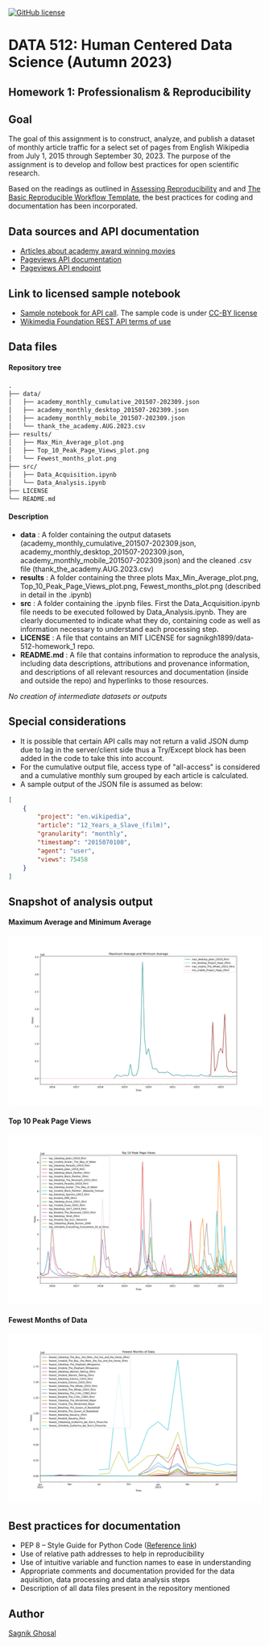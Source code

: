 [![GitHub license](https://img.shields.io/github/license/sagnikgh1899/data-512-homework_1)](https://github.com/sagnikgh1899/data-512-homework_1/blob/main/LICENSE)
# DATA 512: Human Centered Data Science (Autumn 2023)

## Homework 1: Professionalism & Reproducibility
## Goal
The goal of this assignment is to construct, analyze, and publish a dataset of monthly article traffic for a select set of pages from English Wikipedia from July 1, 2015 through September 30, 2023. The purpose of the assignment is to develop and follow best practices for open scientific research.

Based on the readings as outlined in [Assessing Reproducibility](http://www.practicereproducibleresearch.org/core-chapters/2-assessment.html) and and [The Basic Reproducible Workflow Template](http://www.practicereproducibleresearch.org/core-chapters/3-basic.html), the best practices for coding and documentation has been incorporated.

## Data sources and API documentation
- [Articles about academy award winning movies](https://docs.google.com/spreadsheets/d/1A1h_7KAo7KXaVxdScJmIVPTvjb3IuY9oZhNV4ZHxrxw/edit?usp=sharing)
- [Pageviews API documentation](https://wikitech.wikimedia.org/wiki/Analytics/AQS/Pageviews)
- [Pageviews API endpoint](https://wikimedia.org/api/rest_v1/#!/Pageviews_data/get_metrics_pageviews_aggregate_project_access_agent_granularity_start_end)

## Link to licensed sample notebook
- [Sample notebook for API call](https://drive.google.com/file/d/1XjFhd3eXx704tcdfQ4Q1OQn0LWKCRNJm/view?usp=sharing). The sample code is under [CC-BY license](https://creativecommons.org/licenses/by/4.0/)
- [Wikimedia Foundation REST API terms of use](https://www.mediawiki.org/wiki/REST_API#Terms_and_conditions)

## Data files

#### Repository tree
```
.
├── data/
│   ├── academy_monthly_cumulative_201507-202309.json
│   ├── academy_monthly_desktop_201507-202309.json
│   ├── academy_monthly_mobile_201507-202309.json
│   └── thank_the_academy.AUG.2023.csv
├── results/
│   ├── Max_Min_Average_plot.png
│   ├── Top_10_Peak_Page_Views_plot.png
│   └── Fewest_months_plot.png
├── src/
│   ├── Data_Acquisition.ipynb
│   └── Data_Analysis.ipynb
├── LICENSE
└── README.md
```

#### Description
- **data** : A folder containing the output datasets (academy_monthly_cumulative_201507-202309.json, academy_monthly_desktop_201507-202309.json, academy_monthly_mobile_201507-202309.json) and the cleaned .csv file (thank_the_academy.AUG.2023.csv)
- **results** : A folder containing the three plots Max_Min_Average_plot.png, Top_10_Peak_Page_Views_plot.png, Fewest_months_plot.png (described in detail in the .ipynb)
- **src** : A folder containing the .ipynb files. First the Data_Acquisition.ipynb file needs to be executed followed by Data_Analysis.ipynb. They are clearly documented to indicate what they do, containing code as well as information necessary to understand each processing step.
- **LICENSE** : A file that contains an MIT LICENSE for sagnikgh1899/data-512-homework_1 repo.
- **README.md** : A file that contains information to reproduce the analysis, including data descriptions, attributions and provenance information, and descriptions of all relevant resources and documentation (inside and outside the repo) and hyperlinks to those resources.

*No creation of intermediate datasets or outputs*

## Special considerations
- It is possible that certain API calls may not return a valid JSON dump due to lag in the server/client side thus a Try/Except block has been added in the code to take this into account.
- For the cumulative output file, access type of "all-access" is considered and a cumulative monthly sum grouped by each article is calculated.
- A sample output of the JSON file is assumed as below:
```json  
[
    {
        "project": "en.wikipedia",
        "article": "12_Years_a_Slave_(film)",
        "granularity": "monthly",
        "timestamp": "2015070100",
        "agent": "user",
        "views": 75458
    }
]
```
    
## Snapshot of analysis output

#### Maximum Average and Minimum Average
![Maximum Average and Minimum Average](results/Max_Min_Average_plot.png) 
#### Top 10 Peak Page Views
![Top 10 Peak Page Views](results/Top_10_Peak_Page_Views_plot.png)
#### Fewest Months of Data
![Fewest Months of Data](results/Fewest_months_plot.png)

## Best practices for documentation
- PEP 8 – Style Guide for Python Code ([Reference link](https://peps.python.org/pep-0008/))
- Use of relative path addresses to help in reproducibility
- Use of intuitive variable and function names to ease in understanding
- Appropriate comments and documentation provided for the data aquisition, data processing and data analysis steps
- Description of all data files present in the repository mentioned

## Author
[Sagnik Ghosal](https://github.com/sagnikgh1899) 